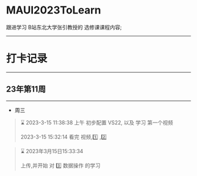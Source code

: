 # MAUI2023ToLearn
跟进学习 B站东北大学张引教授的 选修课课程内容;

---

# 打卡记录

---

## 23年第11周

---

* 周三

> :hourglass:  2023-3-15 11:38:38 
> 上午 初步配置 VS22, 以及 学习 第一个视频 
>
>  2023-3-15 15:32:14  看完 视频,:one: ,:two: 



> :hourglass: 2023年3月15日15:33:34
>
> 上传,并开始 对 :three: 数据操作 的学习
